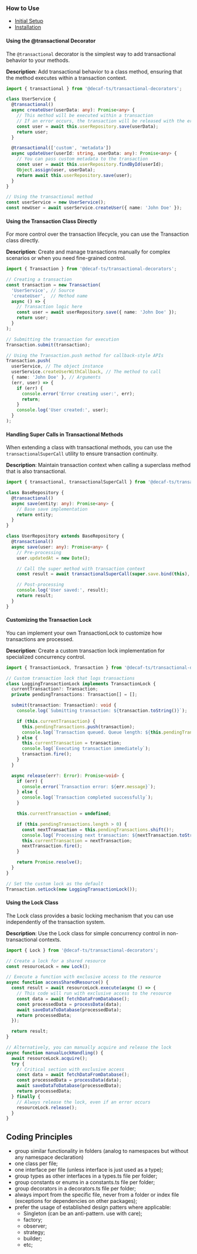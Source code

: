 ### How to Use

- [Initial Setup](./tutorials/For%20Developers.md#_initial-setup_)
- [Installation](./tutorials/For%20Developers.md#installation)

#### Using the @transactional Decorator

The `@transactional` decorator is the simplest way to add transactional behavior to your methods.

**Description**: Add transactional behavior to a class method, ensuring that the method executes within a transaction context.

```typescript
import { transactional } from '@decaf-ts/transactional-decorators';

class UserService {
  @transactional()
  async createUser(userData: any): Promise<any> {
    // This method will be executed within a transaction
    // If an error occurs, the transaction will be released with the error
    const user = await this.userRepository.save(userData);
    return user;
  }

  @transactional(['custom', 'metadata'])
  async updateUser(userId: string, userData: any): Promise<any> {
    // You can pass custom metadata to the transaction
    const user = await this.userRepository.findById(userId);
    Object.assign(user, userData);
    return await this.userRepository.save(user);
  }
}

// Using the transactional method
const userService = new UserService();
const newUser = await userService.createUser({ name: 'John Doe' });
```

#### Using the Transaction Class Directly

For more control over the transaction lifecycle, you can use the Transaction class directly.

**Description**: Create and manage transactions manually for complex scenarios or when you need fine-grained control.

```typescript
import { Transaction } from '@decaf-ts/transactional-decorators';

// Creating a transaction
const transaction = new Transaction(
  'UserService', // Source
  'createUser',  // Method name
  async () => {
    // Transaction logic here
    const user = await userRepository.save({ name: 'John Doe' });
    return user;
  }
);

// Submitting the transaction for execution
Transaction.submit(transaction);

// Using the Transaction.push method for callback-style APIs
Transaction.push(
  userService, // The object instance
  userService.createUserWithCallback, // The method to call
  { name: 'John Doe' }, // Arguments
  (err, user) => {
    if (err) {
      console.error('Error creating user:', err);
      return;
    }
    console.log('User created:', user);
  }
);
```

#### Handling Super Calls in Transactional Methods

When extending a class with transactional methods, you can use the `transactionalSuperCall` utility to ensure transaction continuity.

**Description**: Maintain transaction context when calling a superclass method that is also transactional.

```typescript
import { transactional, transactionalSuperCall } from '@decaf-ts/transactional-decorators';

class BaseRepository {
  @transactional()
  async save(entity: any): Promise<any> {
    // Base save implementation
    return entity;
  }
}

class UserRepository extends BaseRepository {
  @transactional()
  async save(user: any): Promise<any> {
    // Pre-processing
    user.updatedAt = new Date();

    // Call the super method with transaction context
    const result = await transactionalSuperCall(super.save.bind(this), user);

    // Post-processing
    console.log('User saved:', result);
    return result;
  }
}
```

#### Customizing the Transaction Lock

You can implement your own TransactionLock to customize how transactions are processed.

**Description**: Create a custom transaction lock implementation for specialized concurrency control.

```typescript
import { TransactionLock, Transaction } from '@decaf-ts/transactional-decorators';

// Custom transaction lock that logs transactions
class LoggingTransactionLock implements TransactionLock {
  currentTransaction?: Transaction;
  private pendingTransactions: Transaction[] = [];

  submit(transaction: Transaction): void {
    console.log(`Submitting transaction: ${transaction.toString()}`);

    if (this.currentTransaction) {
      this.pendingTransactions.push(transaction);
      console.log(`Transaction queued. Queue length: ${this.pendingTransactions.length}`);
    } else {
      this.currentTransaction = transaction;
      console.log(`Executing transaction immediately`);
      transaction.fire();
    }
  }

  async release(err?: Error): Promise<void> {
    if (err) {
      console.error(`Transaction error: ${err.message}`);
    } else {
      console.log(`Transaction completed successfully`);
    }

    this.currentTransaction = undefined;

    if (this.pendingTransactions.length > 0) {
      const nextTransaction = this.pendingTransactions.shift()!;
      console.log(`Processing next transaction: ${nextTransaction.toString()}`);
      this.currentTransaction = nextTransaction;
      nextTransaction.fire();
    }

    return Promise.resolve();
  }
}

// Set the custom lock as the default
Transaction.setLock(new LoggingTransactionLock());
```

#### Using the Lock Class

The Lock class provides a basic locking mechanism that you can use independently of the transaction system.

**Description**: Use the Lock class for simple concurrency control in non-transactional contexts.

```typescript
import { Lock } from '@decaf-ts/transactional-decorators';

// Create a lock for a shared resource
const resourceLock = new Lock();

// Execute a function with exclusive access to the resource
async function accessSharedResource() {
  const result = await resourceLock.execute(async () => {
    // This code will run with exclusive access to the resource
    const data = await fetchDataFromDatabase();
    const processedData = processData(data);
    await saveDataToDatabase(processedData);
    return processedData;
  });

  return result;
}

// Alternatively, you can manually acquire and release the lock
async function manualLockHandling() {
  await resourceLock.acquire();
  try {
    // Critical section with exclusive access
    const data = await fetchDataFromDatabase();
    const processedData = processData(data);
    await saveDataToDatabase(processedData);
    return processedData;
  } finally {
    // Always release the lock, even if an error occurs
    resourceLock.release();
  }
}
```


## Coding Principles

- group similar functionality in folders (analog to namespaces but without any namespace declaration)
- one class per file;
- one interface per file (unless interface is just used as a type);
- group types as other interfaces in a types.ts file per folder;
- group constants or enums in a constants.ts file per folder;
- group decorators in a decorators.ts file per folder;
- always import from the specific file, never from a folder or index file (exceptions for dependencies on other packages);
- prefer the usage of established design patters where applicable:
  - Singleton (can be an anti-pattern. use with care);
  - factory;
  - observer;
  - strategy;
  - builder;
  - etc;
